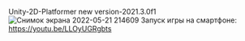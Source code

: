 Unity-2D-Platformer new version-2021.3.0f1
![Снимок экрана 2022-05-21 214609](https://user-images.githubusercontent.com/82733942/169665256-42d78888-54ec-4bb8-b35f-de88ff157aa6.png)
Запуск игры на смартфоне: https://youtu.be/LLOyUGRgbts
